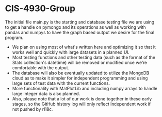 # CIS-4930-Group
The initial file main.py is the starting and database testing file we are using to get a handle on pymongo and its operations as well as working with pandas and numpys to have
the graph based output we desire for the final program.
- We plan on using most of what's written here and optimizing it so that it works well and quickly with large datasets in
  a planned UI.
- Most testing functions and other testing data (such as the format of the Stats collection's datetime) will be removed or modified
  once we're comfortable with the output.
- The database will also be eventually updated to utilize the MongoDB cloud as to make it simpler for independent programming
  and using large sets of test data with the current functions.
- More functionality with MatPlotLib and including numpy arrays to handle large integer data is also planned.
- Also, please note that a lot of our work is done together in these early stages, so the GitHub history log will only reflect
  Independent work if not pushed by rl18c.